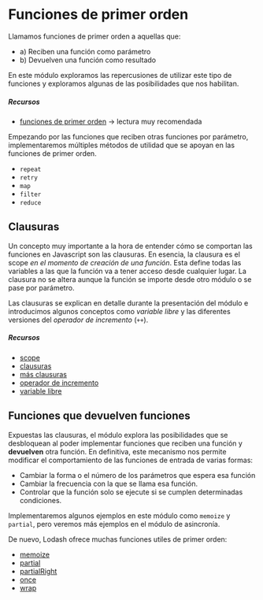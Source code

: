 # Funciones de primer orden

Llamamos funciones de primer orden a aquellas que:

- a) Reciben una función como parámetro
- b) Devuelven una función como resultado

En este módulo exploramos las repercusiones de utilizar este tipo de funciones y exploramos algunas de las posibilidades que nos habilitan.

##### Recursos

- [funciones de primer orden](https://eloquentjavascript.net/05_higher_order.html) -> lectura muy recomendada

Empezando por las funciones que reciben otras funciones por parámetro, implementaremos múltiples métodos de utilidad que se apoyan en las funciones de primer orden.

- `repeat`
- `retry`
- `map`
- `filter`
- `reduce`

## Clausuras

Un concepto muy importante a la hora de entender cómo se comportan las funciones en Javascript son las clausuras. En esencia, la clausura es el scope _en el momento de creación de una función_. Esta define todas las variables a las que la función va a tener acceso desde cualquier lugar. La clausura no se altera aunque la función se importe desde otro módulo o se pase por parámetro.

Las clausuras se explican en detalle durante la presentación del módulo e introducimos algunos conceptos como _variable libre_ y las diferentes versiones del _operador de incremento_ (`++`).

##### Recursos

- [scope](https://developer.mozilla.org/en-US/docs/Glossary/Scope)
- [clausuras](https://developer.mozilla.org/en-US/docs/Web/JavaScript/Closures)
- [más clausuras](https://eloquentjavascript.net/03_functions.html#h_hOd+yVxaku)
- [operador de incremento](https://developer.mozilla.org/en-US/docs/Web/JavaScript/Reference/Operators/Increment)
- [variable libre](https://stackoverflow.com/questions/12934929/what-are-free-variables#:~:text=A%20free%20variable%20is%20simply,but%20is%20used%20inside%20it.&text=By%20the%20way%2C%20all%20global,the%20free%20variables%20are%20global.)

## Funciones que devuelven funciones

Expuestas las clausuras, el módulo explora las posibilidades que se desbloquean al poder implementar funciones que reciben una función y **devuelven** otra función. En definitiva, este mecanismo nos permite modificar el comportamiento de las funciones de entrada de varias formas:

- Cambiar la forma o el número de los parámetros que espera esa función
- Cambiar la frecuencia con la que se llama esa función.
- Controlar que la función solo se ejecute si se cumplen determinadas condiciones.

Implementaremos algunos ejemplos en este módulo como `memoize` y `partial`, pero veremos más ejemplos en el módulo de asincronía.

De nuevo, Lodash ofrece muchas funciones utiles de primer orden:

- [memoize](https://lodash.com/docs/4.17.15#memoize)
- [partial](https://lodash.com/docs/4.17.15#partial)
- [partialRight](https://lodash.com/docs/4.17.15#partialRight)
- [once](https://lodash.com/docs/4.17.15#once)
- [wrap](https://lodash.com/docs/4.17.15#wrap)
